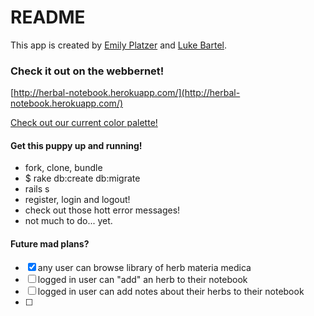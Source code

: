 # README

This app is created by [Emily Platzer](http://www.emilyplatzer.io/) and [Luke Bartel](https://github.com/Barteezy).

### Check it out on the webbernet!
[http://herbal-notebook.herokuapp.com/](http://herbal-notebook.herokuapp.com/)

[Check out our current color palette!](https://kuler.adobe.com/create/color-wheel/?base=2&rule=Custom&selected=4&name=My%20Kuler%20Theme&mode=rgb&rgbvalues=0.06274509803921569,0.34901960784313724,0.10980392156862745,0.07058823529411765,0.4,0.11764705882352941,0.6980392156862745,1,0.7607843137254902,0.8196078431372549,1,0.8627450980392157,0.8627450980392157,0.6902876173819414,0.05236228608134444&swatchOrder=0,1,2,3,4)

#### Get this puppy up and running!
* fork, clone, bundle
* $ rake db:create db:migrate
* rails s
* register, login and logout!
* check out those hott error messages!
* not much to do... yet.

#### Future mad plans?
- [x] any user can browse library of herb materia medica
- [ ] logged in user can "add" an herb to their notebook
- [ ] logged in user can add notes about their herbs to their notebook
- [ ]

